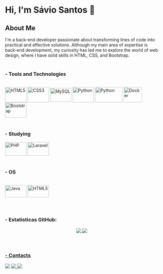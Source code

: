 # Hi, I'm Sávio Santos 👋

## About Me

I'm a back-end developer passionate about transforming lines of code into practical and effective solutions. Although my main area of expertise is back-end development, my curiosity has led me to explore the world of web design, where I have solid skills in HTML, CSS, and Bootstrap.

### <br> - Tools and Technologies
<div style="display: inline_block;"><br>
  <img align="center" alt="HTML5" height="50" width="70" src="https://cdn.jsdelivr.net/gh/devicons/devicon/icons/html5/html5-original.svg" />
  <img align="center" alt="CSS3" height="50" width="70" src="https://cdn.jsdelivr.net/gh/devicons/devicon/icons/css3/css3-original.svg" />
  <img align="center" alt="MySQL" height="45" width="70" src="https://img.shields.io/badge/MySQL-005C84?style=for-the-badge&logo=mysql&logoColor=white" />
  <img align="center" alt="Python" height="50" width="70" src="https://cdn.jsdelivr.net/gh/devicons/devicon/icons/python/python-original.svg" />
  <img align="center" alt="Python" height="50" width="90" src="https://img.shields.io/badge/Django-092E20?style=for-the-badge&logo=django&logoColor=white" />
  <img align="center" alt="Docker" height="50" width="60" src="https://img.icons8.com/fluency/48/docker.png" />
  <img align="center" alt="Bootstrap" height="50" width="70" src="https://img.shields.io/badge/Bootstrap-563D7C?style=for-the-badge&logo=bootstrap&logoColor=white" /> 
  </div>

### <br> - Studying
<div style="display: inline-block;">
  <img align="center" alt="PHP" height="45" width="70" src="https://cdn.jsdelivr.net/gh/devicons/devicon/icons/php/php-original.svg" />
  <img align="center" alt="Laravel" height="45" width="70" src="https://cdn.jsdelivr.net/gh/devicons/devicon/icons/laravel/laravel-plain.svg" />
</div>

### <br> - OS
<div style="display: inline_block;"><br>
  <img align="center" alt="Java" height="40" width="70" src="https://img.shields.io/badge/Linux-FCC624?style=for-the-badge&logo=linux&logoColor=black" />
  <img align="center" alt="HTML5" height="40" width="70" src="https://img.shields.io/badge/Windows-0078D6?style=for-the-badge&logo=windows&logoColor=white" />
</div>


### <br><br> - Estatisticas GitHub:
<div align="center">
  <a href="https://github.com/saviodev23">
  <img align="center" src="https://github-readme-stats.vercel.app/api?username=saviocoder&theme=blue-green"/>
  <img align="center" src="https://github-readme-stats.vercel.app/api/top-langs/?username=saviodev23&theme=radical&layout=compact&line_height=40&hide=css"/>
</div>
  
  
### <br><br> - Contacts
<div>
  <a href= "https://instagram.com/savio_dev" target="_blank"><img src="https://img.shields.io/badge/-Instagram-%23E4405F?style=for-the-badge&logo=instagram&logoColor=white" target="_blank"></a>
  <a href= "mailto:saviosantosifbaiano@gmail.com"><img src="https://img.shields.io/badge/Gmail-D14836?style=for-the-badge&logo=gmail&logoColor=white" target="_blank"</a>
  <a href= "https://www.linkedin.com/in/s%C3%A1vio-santos-147b0018a/" target="_blank"><img src="https://img.shields.io/badge/-LinkedIn-%230077B5?style=for-the-badge&logo=linkedin&logoColor=white" target="_blank"></a>   
</div>
